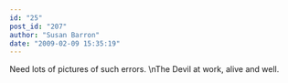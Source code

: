 ```yaml
---
id: "25"
post_id: "207"
author: "Susan Barron"
date: "2009-02-09 15:35:19"
---
```

Need lots of pictures of such errors.\nThe Devil at work, alive and well.
